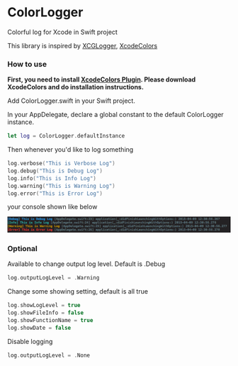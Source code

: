 # ColorLogger
Colorful log for Xcode in Swift project

This library is inspired by [XCGLogger](https://github.com/DaveWoodCom/XCGLogger), [XcodeColors](https://github.com/robbiehanson/XcodeColors)

### How to use

**First, you need to install [XcodeColors Plugin](https://github.com/robbiehanson/XcodeColors). Please download  XcodeColors and do installation instructions.**

Add ColorLogger.swift in your Swift project.

In your AppDelegate, declare a global constant to the default ColorLogger instance.

```swift
let log = ColorLogger.defaultInstance
```

Then whenever you'd like to log something

```swift
log.verbose("This is Verbose Log")
log.debug("This is Debug Log")
log.info("This is Info Log")
log.warning("This is Warning Log")
log.error("This is Error Log")
```

your console shown like below

![screenshot](https://raw.githubusercontent.com/nishiyamaosamu/ColorLogger/master/screenshot.png)

### Optional

Available to change output log level. Default is .Debug

```swift
log.outputLogLevel = .Warning
```

Change some showing setting, default is all true

```swift
log.showLogLevel = true
log.showFileInfo = false
log.showFunctionName = true
log.showDate = false
```


Disable logging

```swift
log.outputLogLevel = .None
```
